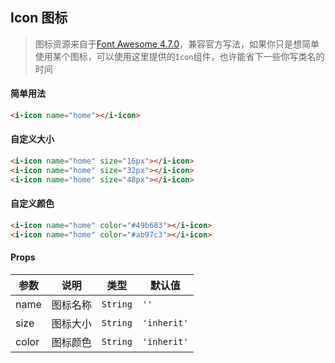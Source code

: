 ## Icon 图标

> 图标资源来自于[Font Awesome 4.7.0](https://fontawesome.com/v4.7.0/)，兼容官方写法，如果你只是想简单使用某个图标，可以使用这里提供的`Icon`组件，也许能省下一些你写类名的时间

#### 简单用法

```html
<i-icon name="home"></i-icon>
```

#### 自定义大小

```html
<i-icon name="home" size="16px"></i-icon>
<i-icon name="home" size="32px"></i-icon>
<i-icon name="home" size="48px"></i-icon>
```

#### 自定义颜色

```html
<i-icon name="home" color="#49b683"></i-icon>
<i-icon name="home" color="#ab97c3"></i-icon>
```

#### Props

| 参数 | 说明 | 类型 | 默认值 |
|------|------|------|------|
| name | 图标名称 | `String` | `''` |
| size | 图标大小 | `String` | `'inherit'` |
| color | 图标颜色 | `String` | `'inherit'` |
